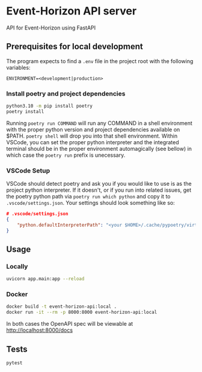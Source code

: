 # Event-Horizon API server


API for Event-Horizon using FastAPI


## Prerequisites for local development


The program expects to find a `.env` file in the project root with the following variables:

```
ENVIRONMENT=<development|production>
```


### Install poetry and project dependencies


```bash
python3.10 -m pip install poetry
poetry install
```


Running `poetry run COMMAND` will run any COMMAND in a shell environment with the proper python version and project dependencies available on $PATH. `poetry shell` will drop you into that shell environment. Within VSCode, you can set the proper python interpreter and the integrated terminal should be in the proper environment  automagically (see bellow) in which case the `poetry run` prefix is unecessary.


### VSCode Setup


VSCode should detect poetry and ask you if you would like to use is as the project python interpreter. If it doesn't, or if you run into related issues, get the poetry python path via `poetry run which python` and copy it to `.vscode/settings.json`. Your settings should look something like so:


```json
# .vscode/settings.json
{
    "python.defaultInterpreterPath": "<your $HOME>/.cache/pypoetry/virtualenvs/event-horizon-api-b5xDj491-py3.10/bin/python",
}
```


## Usage


### Locally


```bash
uvicorn app.main:app --reload
```

### Docker


```bash
docker build -t event-horizon-api:local .
docker run -it --rm -p 8000:8000 event-horizon-api:local
```


In both cases the OpenAPI spec will be viewable at [http://localhost:8000/docs](http://localhost:8000/docs)


## Tests


```bash
pytest
```


